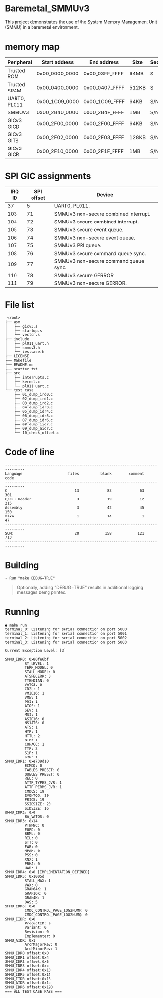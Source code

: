 # Baremetal_SMMUv3

This project demonstrates the use of the System Memory Management Unit (SMMU) in a baremetal environment.

memory map
==========
Peripheral|Start address| End address | Size | Security
---|---|---|---|---
Trusted ROM|0x00_0000_0000|0x00_03FF_FFFF|64MB|S
Trusted SRAM|0x00_0400_0000|0x00_0407_FFFF|512KB|S
UART0, PL011|0x00_1C09_0000|0x00_1C09_FFFF|64KB|S/NS
SMMUv3|0x00_2B40_0000|0x00_2B4F_FFFF|1MB|S/NS
GICv3 GICD|0x00_2F00_0000|0x00_2F00_FFFF|64KB|S/NS
GICv3 GITS|0x00_2F02_0000|0x00_2F03_FFFF|128KB|S/NS
GICv3 GICR|0x00_2F10_0000|0x00_2F1F_FFFF|1MB|S/NS

SPI GIC assignments
===================
IRQ ID| SPI offset | Device
---|---|---
37 | 5  | UART0, PL011.
103 | 71 | SMMUv3 non-secure combined interrupt.
104 | 72 | SMMUv3 secure combined interrupt.
105 | 73 | SMMUv3 secure event queue.
106 | 74 | SMMUv3 non-secure event queue.
107 | 75 | SMMUv3 PRI queue.
108 | 76 | SMMUv3 secure command queue sync.
109 | 77 | SMMUv3 non-secure command queue sync.
110 | 78 | SMMUv3 secure GERROR.
111 | 79 | SMMUv3 non-secure GERROR.

File list
=========
```
 <root>
├── asm
│   ├── gicv3.s
│   ├── startup.s
│   └── vector.s
├── include
│   ├── pl011_uart.h
│   ├── smmuv3.h
│   └── testcase.h
├── LICENSE
├── Makefile
├── README.md
├── scatter.txt
├── src
│   ├── interrupts.c
│   ├── kernel.c
│   └── pl011_uart.c
└── test_case
    ├── 01_dump_ird0.c
    ├── 02_dump_ird1.c
    ├── 03_dump_ird2.c
    ├── 04_dump_idr3.c
    ├── 05_dump_idr4.c
    ├── 06_dump_idr5.c
    ├── 07_dump_idr6.c
    ├── 08_dump_iidr.c
    ├── 09_dump_aidr.c
    └── 10_check_offset.c
```

Code of line
============
```
-------------------------------------------------------------------------------
Language                     files          blank        comment           code
-------------------------------------------------------------------------------
C                               13             83             63            301
C/C++ Header                     3             19             12            215
Assembly                         3             42             45            150
make                             1             14              1             47
-------------------------------------------------------------------------------
SUM:                            20            158            121            713
-------------------------------------------------------------------------------
```

Building
========
    - Run "make DEBUG=TRUE"

> Optionally, adding "DEBUG=TRUE" results in additional logging messages being printed.


Running
=======
```
● make run
terminal_0: Listening for serial connection on port 5000
terminal_1: Listening for serial connection on port 5001
terminal_2: Listening for serial connection on port 5002
terminal_3: Listening for serial connection on port 5003

Current Exception Level: [3]

SMMU_IDR0: 0x80fe6bf
         ST_LEVEL: 1
         TERM_MODEL: 0
         STALL_MODEL: 0
         ATSRECERR: 0
         TTENDIAN: 0
         VATOS: 0
         CD2L: 1
         VMID16: 1
         VMW: 1
         PRI: 1
         ATOS: 1
         SEV: 1
         MSI: 1
         ASID16: 0
         NS1ATS: 0
         ATS: 1
         HYP: 1
         HTTU: 2
         BTM: 1
         COHACC: 1
         TTF: 3
         S1P: 1
         S2P: 1
SMMU_IDR1: 0xe739d10
         ECMDQ: 0
         TABLES_PRESET: 0
         QUEUES_PRESET: 0
         REL: 0
         ATTR_TYPES_OVR: 1
         ATTR_PERMS_OVR: 1
         CMDQS: 19
         EVENTQS: 19
         PRIQS: 19
         SSIDSIZE: 20
         SIDSIZE: 16
SMMU_IDR2: 0x0
         BA_VATOS: 0
SMMU_IDR3: 0x14
         PTWNNC: 0
         E0PD: 0
         BBML: 0
         RIL: 0
         STT: 0
         FWB: 0
         MPAM: 0
         PSS: 0
         XNX: 1
         PBHA: 0
         HAD: 1
SMMU_IDR4: 0x0 [IMPLEMENTATION_DEFINED]
SMMU_IDR5: 0x1005d
         STALL_MAX: 1
         VAX: 0
         GRAN64K: 1
         GRAN16K: 0
         GRAN4K: 1
         OAS: 5
SMMU_IDR6: 0x0
         CMDQ_CONTROL_PAGE_LOG2NUMP: 0
         CMDQ_CONTROL_PAGE_LOG2NUMQ: 0
SMMU_IIDR: 0x0
         ProductID: 0
         Variant: 0
         Revision: 0
         Implementer: 0
SMMU_AIDR: 0x1
         ArchMajorRev: 0
         ArchMinorRev: 1
SMMU_IDR0 offset:0x0
SMMU_IDR1 offset:0x4
SMMU_IDR2 offset:0x8
SMMU_IDR3 offset:0xc
SMMU_IDR4 offset:0x10
SMMU_IDR5 offset:0x14
SMMU_IIDR offset:0x18
SMMU_AIDR offset:0x1c
SMMU_IDR6 offset:0x190
=== ALL TEST CASE PASS ===
```

